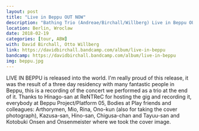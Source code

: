 ```yaml
---
layout: post
title: "Live in Beppu OUT NOW"
description: "Bathing Trio (Andreae/Birchall/Willberg) Live in Beppu OUT NOW!"
location: Berlin, Wroclaw
date: 2018-02-19
categories: [tour, ABW]
with: David Birchall, Otto Willberg
link: https://davidbirchall.bandcamp.com/album/live-in-beppu
bandcamp: https://davidbirchall.bandcamp.com/album/live-in-beppu
img: beppu.jpg
---
```


LIVE IN BEPPU is released into the world. I'm really proud of this release, it was the result of a three day residency with many fantastic people in Beppu, this is a recording of the concert we performed as a trio at the end of it. Thanks to Hinago-san at ReNTReC for hosting the gig and recording it, everybody at Beppu Project/Platform 05, Bodies at Play friends and colleagues: Arthorymen, Mio, Rina, Ono-kun (also for taking the cover photograph), Kazusa-san, Hino-san, Chigusa-chan and Tayuu-san and Kotobuki Onsen and Onsenmeister where we took the cover image.
